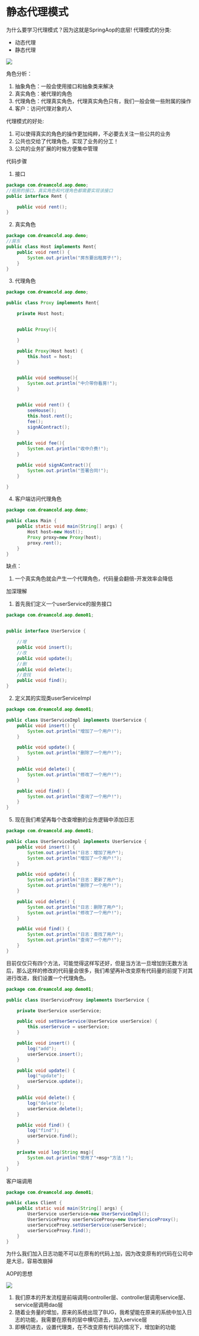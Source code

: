# 静态代理模式

为什么要学习代理模式？因为这就是SpringAop的底层!
代理模式的分类:
* 动态代理
* 静态代理


![](images/2020-09-22-15-12-12.png)

角色分析：
1. 抽象角色：一般会使用接口和抽象类来解决
2. 真实角色：被代理的角色
3. 代理角色：代理真实角色，代理真实角色只有，我们一般会做一些附属的操作
4. 客户：访问代理对象的人

代理模式的好处:
1. 可以使得真实的角色的操作更加纯粹，不必要去关注一些公共的业务
2. 公共也交给了代理角色，实现了业务的分工！
3. 公共的业务扩展的时候方便集中管理


代码步骤
1. 接口
```java
package com.dreamcold.aop.demo;
//租房的接口，真实角色和代理角色都需要实现该接口
public interface Rent {

    public void rent();
}

```
2. 真实角色
```java
package com.dreamcold.aop.demo;
//房东
public class Host implements Rent{
    public void rent() {
        System.out.println("房东要出租房子!");
    }
}
```
3. 代理角色
```java
package com.dreamcold.aop.demo;

public class Proxy implements Rent{

    private Host host;


    public Proxy(){

    }

    public Proxy(Host host) {
        this.host = host;
    }


    public void seeHouse(){
        System.out.println("中介带你看房!");
    }


    public void rent() {
        seeHouse();
        this.host.rent();
        fee();
        signAContract();
    }

    public void fee(){
        System.out.println("收中介费!");
    }

    public void signAContract(){
        System.out.println("签署合同!");
    }

}

```
4. 客户端访问代理角色

```java
package com.dreamcold.aop.demo;

public class Main {
    public static void main(String[] args) {
        Host host=new Host();
        Proxy proxy=new Proxy(host);
        proxy.rent();
    }
}

```


缺点：
1. 一个真实角色就会产生一个代理角色，代码量会翻倍-开发效率会降低

加深理解

1. 首先我们定义一个userService的服务接口

```java
package com.dreamcold.aop.demo01;


public interface UserService {

    //增
    public void insert();
    //改
    public void update();
    //删
    public void delete();
    //查找
    public void find();
}

```

2. 定义其的实现类userServiceImpl

```java
package com.dreamcold.aop.demo01;

public class UserServiceImpl implements UserService {
    public void insert() {
        System.out.println("增加了一个用户!");
    }

    public void update() {
        System.out.println("删除了一个用户!");
    }

    public void delete() {
        System.out.println("修改了一个用户!");
    }

    public void find() {
        System.out.println("查询了一个用户!");
    }
}

```

5. 现在我们希望再每个改查增删的业务逻辑中添加日志

```java
package com.dreamcold.aop.demo01;

public class UserServiceImpl implements UserService {
    public void insert() {
        System.out.println("日志：增加了用户");
        System.out.println("增加了一个用户!");
    }

    public void update() {
        System.out.println("日志：更新了用户");
        System.out.println("删除了一个用户!");
    }

    public void delete() {
        System.out.println("日志：删除了用户");
        System.out.println("修改了一个用户!");
    }

    public void find() {
        System.out.println("日志：查找了用户");
        System.out.println("查询了一个用户!");
    }
}

```
目前仅仅只有四个方法，可能觉得这样写还好，但是当方法一旦增加到无数方法后，那么这样的修改的代码量会很多，我们希望再补改变原有代码量的前提下对其进行改进，我们设置一个代理角色。

```java
package com.dreamcold.aop.demo01;

public class UserServiceProxy implements UserService {

    private UserService userService;

    public void setUserService(UserService userService) {
        this.userService = userService;
    }

    public void insert() {
        log("add");
        userService.insert();
    }

    public void update() {
        log("update");
        userService.update();
    }

    public void delete() {
        log("delete");
        userService.delete();
    }

    public void find() {
        log("find");
        userService.find();
    }

    private void log(String msg){
        System.out.println("使用了"+msg+"方法！");
    }
}

```

客户端调用


```java
package com.dreamcold.aop.demo01;

public class Client {
    public static void main(String[] args) {
        UserService userService=new UserServiceImpl();
        UserServiceProxy userServiceProxy=new UserServiceProxy();
        userServiceProxy.setUserService(userService);
        userServiceProxy.find();
    }
}

```

为什么我们加入日志功能不可以在原有的代码上加，因为改变原有的代码在公司中是大忌，容易改崩掉

AOP的思想

![](images/2020-09-22-16-29-01.png)

1. 我们原本的开发流程是前端调用controller层、controller层调用service层、service层调用dao层
2. 随着业务量的增加，原来的系统出现了BUG，我希望能在原来的系统中加入日志的功能，我需要在原有的层中横切进去，加入service层
3. 即横切进去，设置代理类，在不改变原有代码的情况下，增加新的功能
